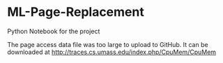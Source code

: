 # ML-Page-Replacement

Python Notebook for the project

The page access data file was too large to upload to GitHub. It can be downloaded at http://traces.cs.umass.edu/index.php/CpuMem/CpuMem
